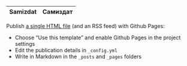 
| Samizdat | Самиздат |
|-|-|

Publish [a single HTML file](https://cadars.github.io/samizdat) (and an RSS feed) with Github Pages:

- Choose “Use this template” and enable Github Pages in the project settings
- Edit the publication details in `_config.yml`
- Write in Markdown in the `_posts` and `_pages` folders
